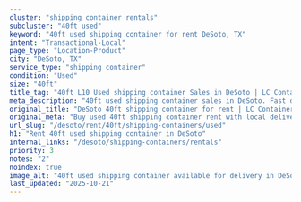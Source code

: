 ```yaml
---
cluster: "shipping container rentals"
subcluster: "40ft used"
keyword: "40ft used shipping container for rent DeSoto, TX"
intent: "Transactional-Local"
page_type: "Location-Product"
city: "DeSoto, TX"
service_type: "shipping container"
condition: "Used"
size: "40ft"
title_tag: "40ft L10 Used shipping container Sales in DeSoto | LC Container"
meta_description: "40ft used shipping container sales in DeSoto. Fast delivery, competitive pricing. Serving shipping containers area. Quote ID: KP0. Call (214) 524-4168 for your free quote today."
original_title: "DeSoto 40ft shipping container for rent | LC Container"
original_meta: "Buy used 40ft shipping container rent with local delivery in DeSoto, TX. LC Container — local Since 2003. Request a fast quote today."
url_slug: "/desoto/rent/40ft/shipping-containers/used"
h1: "Rent 40ft used shipping container in DeSoto"
internal_links: "/desoto/shipping-containers/rentals"
priority: 3
notes: "2"
noindex: true
image_alt: "40ft used shipping container available for delivery in DeSoto"
last_updated: "2025-10-21"
---
```


<!-- TODO: Add unique city/inventory copy, images, and internal links here. -->

